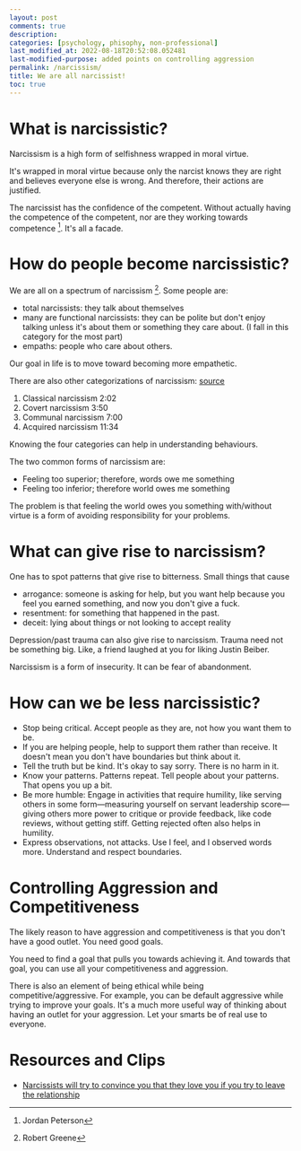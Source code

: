 ```yaml
---
layout: post
comments: true
description: 
categories: [psychology, phisophy, non-professional]
last_modified_at: 2022-08-18T20:52:08.052481
last-modified-purpose: added points on controlling aggression
permalink: /narcissism/
title: We are all narcissist!
toc: true
---
```


# What is narcissistic?

Narcissism is a high form of selfishness wrapped in moral virtue. 

It's wrapped in moral virtue because only the narcist knows they are right and believes everyone else is wrong. And therefore, their actions are justified.

The narcissist has the confidence of the competent. Without actually having the competence of the competent, nor are they working towards competence [^2]. It's all a facade. 

# How do people become narcissistic?

We are all on a spectrum of narcissism [^1]. Some people are:
- total narcissists: they talk about themselves
- many are functional narcissists: they can be polite but don't enjoy talking unless it's about them or something they care about. (I fall in this category for the most part)
- empaths: people who care about others.

Our goal in life is to move toward becoming more empathetic.

There are also other categorizations of narcissism: [source](https://www.youtube.com/watch?v=_uJs0iGQN0M)
1. Classical narcissism 2:02
2. Covert narcissism 3:50
3. Communal narcissism 7:00
4. Acquired narcissism 11:34

Knowing the four categories can help in understanding behaviours.

The two common forms of narcissism are:
- Feeling too superior; therefore, words owe me something
- Feeling too inferior; therefore world owes me something

The problem is that feeling the world owes you something with/without virtue is a form of avoiding responsibility for your problems.

# What can give rise to narcissism?

One has to spot patterns that give rise to bitterness. Small things that cause 
- arrogance: someone is asking for help, but you want help because you feel you earned something, and now you don't give a fuck.
- resentment: for something that happened in the past.
- deceit: lying about things or not looking to accept reality

Depression/past trauma can also give rise to narcissism. Trauma need not be something big. Like, a friend laughed at you for liking Justin Beiber.

Narcissism is a form of insecurity. It can be fear of abandonment.

# How can we be less narcissistic?

- Stop being critical. Accept people as they are, not how you want them to be.
- If you are helping people, help to support them rather than receive. It doesn't mean you don't have boundaries but think about it.
- Tell the truth but be kind. It's okay to say sorry. There is no harm in it.
- Know your patterns. Patterns repeat. Tell people about your patterns. That opens you up a bit.
- Be more humble: Engage in activities that require humility, like serving others in some form—measuring yourself on servant leadership score—giving others more power to critique or provide feedback, like code reviews, without getting stiff. Getting rejected often also helps in humility. 
- Express observations, not attacks. Use I feel, and I observed words more. Understand and respect boundaries.

# Controlling Aggression and Competitiveness

The likely reason to have aggression and competitiveness is that you don't have a good outlet. You need good goals.

You need to find a goal that pulls you towards achieving it. And towards that goal, you can use all your competitiveness and aggression.

There is also an element of being ethical while being competitive/aggressive. For example, you can be default aggressive while trying to improve your goals. It's a much more useful way of thinking about having an outlet for your aggression. Let your smarts be of real use to everyone.

# Resources and Clips

- [Narcissists will try to convince you that they love you if you try to leave the relationship](https://www.instagram.com/reel/CkWTAfwjK7V/?igshid=MDJmNzVkMjY%3D)

[^1]: Robert Greene
[^2]: Jordan Peterson